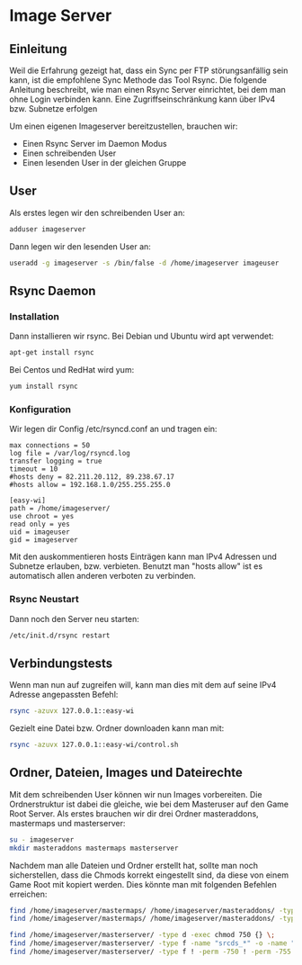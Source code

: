# Image Server

## Einleitung

Weil die Erfahrung gezeigt hat, dass ein Sync per FTP störungsanfällig sein kann, ist die empfohlene Sync Methode das Tool Rsync.
Die folgende Anleitung beschreibt, wie man einen Rsync Server einrichtet, bei dem man ohne Login verbinden kann. Eine Zugriffseinschränkung kann über IPv4 bzw. Subnetze erfolgen

Um einen eigenen Imageserver bereitzustellen, brauchen wir:

- Einen Rsync Server im Daemon Modus
- Einen schreibenden User
- Einen lesenden User in der gleichen Gruppe

## User

Als erstes legen wir den schreibenden User an:

```sh
adduser imageserver
```

Dann legen wir den lesenden User an:

```sh
useradd -g imageserver -s /bin/false -d /home/imageserver imageuser
```

## Rsync Daemon

### Installation

Dann installieren wir rsync. Bei Debian und Ubuntu wird apt verwendet:

```sh
apt-get install rsync
```

Bei Centos und RedHat wird yum:

```sh
yum install rsync
```

### Konfiguration

Wir legen dir Config /etc/rsyncd.conf an und tragen ein:

```
max connections = 50
log file = /var/log/rsyncd.log
transfer logging = true
timeout = 10
#hosts deny = 82.211.20.112, 89.238.67.17
#hosts allow = 192.168.1.0/255.255.255.0

[easy-wi]
path = /home/imageserver/
use chroot = yes
read only = yes
uid = imageuser
gid = imageserver
```

Mit den auskommentieren hosts Einträgen kann man IPv4 Adressen und Subnetze erlauben, bzw. verbieten. Benutzt man "hosts allow" ist es automatisch allen anderen verboten zu verbinden.

### Rsync Neustart

Dann noch den Server neu starten:

```sh
/etc/init.d/rsync restart
```

## Verbindungstests

Wenn man nun auf zugreifen will, kann man dies mit dem auf seine IPv4 Adresse angepassten Befehl:

```sh
rsync -azuvx 127.0.0.1::easy-wi
```

Gezielt eine Datei bzw. Ordner downloaden kann man mit:

```sh
rsync -azuvx 127.0.0.1::easy-wi/control.sh
```

## Ordner, Dateien, Images und Dateirechte

Mit dem schreibenden User können wir nun Images vorbereiten. Die Ordnerstruktur ist dabei die gleiche, wie bei dem Masteruser auf den Game Root Server. Als erstes brauchen wir dir drei Ordner masteraddons, mastermaps und masterserver:

```sh
su - imageserver
mkdir masteraddons mastermaps masterserver
```

Nachdem man alle Dateien und Ordner erstellt hat, sollte man noch sicherstellen, dass die Chmods korrekt eingestellt sind, da diese von einem Game Root mit kopiert werden. Dies könnte man mit folgenden Befehlen erreichen:

```sh
find /home/imageserver/mastermaps/ /home/imageserver/masteraddons/ -type f -exec chmod 640 {} \;
find /home/imageserver/mastermaps/ /home/imageserver/masteraddons/ -type d -exec chmod 750 {} \;

find /home/imageserver/masterserver/ -type d -exec chmod 750 {} \;
find /home/imageserver/masterserver/ -type f -name "srcds_*" -o -name "hlds_*" -o -name "*.run" -o -name "*.sh" -exec chmod 750 {} \;
find /home/imageserver/masterserver/ -type f ! -perm -750 ! -perm -755 -exec chmod 640 {} \;
```
